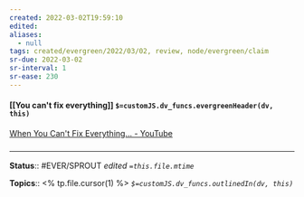 ```yaml
---
created: 2022-03-02T19:59:10 
edited: 
aliases:
  - null
tags: created/evergreen/2022/03/02, review, node/evergreen/claim
sr-due: 2022-03-02
sr-interval: 1
sr-ease: 230
---
```


#### [[You can't fix everything]] `$=customJS.dv_funcs.evergreenHeader(dv, this)`

[When You Can't Fix Everything... - YouTube](https://www.youtube.com/watch?v=OBtl7QtVP7k)

### <hr class="footnote"/>

**Status**:: #EVER/SPROUT
*edited `=this.file.mtime`*

**Topics**:: <% tp.file.cursor(1) %>
*`$=customJS.dv_funcs.outlinedIn(dv, this)`*
